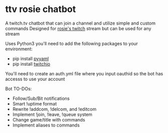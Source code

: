 # ttv rosie chatbot
A twitch.tv chatbot that can join a channel and utilize simple and custom commands
Designed for [rosie's twitch](https://twitch.tv/rosie/) stream but can be used for any stream

Uses Python3
you'll need to add the following packages to your environment:
- pip install [pyyaml](https://pypi.org/project/PyYAML/)
- pip install [twitchio](https://pypi.org/project/twitchio/)
   
You'll need to create an auth.yml file where you input oauthid so the bot has accesss to use your account

 Bot TO-DOs:
  - Follow/Sub/Bit notifications
  - Smart !uptime format
  - Rewrite !addcom, !delcom, and !editcom
  - Implement !join, !leave, !queue system
  - Change game/title with commands
  - Implement aliases to commands

